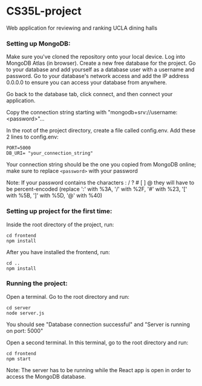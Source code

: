 # CS35L-project
Web application for reviewing and ranking UCLA dining halls


### Setting up MongoDB: ###

Make sure you've cloned the repository onto your local device. Log into MongoDB Atlas (in browser). Create a new free database for the project. Go to your database and add yourself as a database user with a username and password. Go to your database's network access and add the IP address 0.0.0.0 to ensure you can access your database from anywhere.

Go back to the database tab, click connect, and then connect your application.

Copy the connection string starting with "mongodb+srv://username:\<password>\"...

In the root of the project directory, create a file called config.env. Add these 2 lines to config.env:

```
PORT=5000
DB_URI= "your_connection_string"
```

Your connection string should be the one you copied from MongoDB online; make sure to replace `<password>` with your password 


Note: If your password contains the characters : / ? # [ ] @ they will have to be percent-encoded (replace ':' with %3A, '/' with %2F, '#' with %23, '[' with %5B, ']' with %5D, '@' with %40)

### Setting up project for the first time: ###

Inside the root directory of the project, run: 
  
```
cd frontend
npm install
```

After you have installed the frontend, run:
```
cd ..
npm install
```

### Running the project: ###

Open a terminal. Go to the root directory and run:

```
cd server
node server.js
```

You should see "Database connection successful" and "Server is running on port: 5000"

Open a second terminal. In this terminal, go to the root directory and run:

```
cd frontend
npm start
```

Note: The server has to be running while the React app is open in order to access the MongoDB database.
